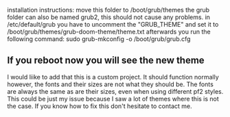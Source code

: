 installation instructions:
move this folder to /boot/grub/themes
the grub folder can also be named grub2, this should not cause any problems.
in /etc/default/grub you have to uncomment the "GRUB_THEME" and set it to /boot/grub/themes/grub-doom-theme/theme.txt
afterwards you run the following command: sudo grub-mkconfig -o /boot/grub/grub.cfg

If you reboot now you will see the new theme
--
I would liike to add that this is a custom project. It should function normally however, the fonts and their sizes are not what they should be. The fonts are always the same as are their sizes, even when using different pf2 styles. This could be just my issue because I saw a lot of themes where this is not the case. If you know how to fix this don't hesitate to contact me.
